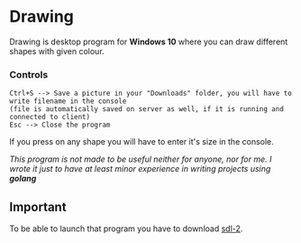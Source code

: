 # Drawing

Drawing is desktop program for **Windows 10** where you can draw different shapes with given colour.

### Controls
```
Ctrl+S --> Save a picture in your "Downloads" folder, you will have to write filename in the console
(file is automatically saved on server as well, if it is running and connected to client)
Esc --> Close the program
```
If you press on any shape you will have to enter it's size in the console.

*This program is not made to be useful neither for anyone, nor for me. I wrote it just to have at least minor experience in writing projects using **golang***

## Important
To be able to launch that program you have to download [sdl-2](https://github.com/veandco/go-sdl2/).
